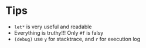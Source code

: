 # Tips

- `let*` is very useful and readable
- Everything is truthy!!! Only `#f` is falsy
- `(debug)` use `y` for stacktrace, and `r` for execution log
